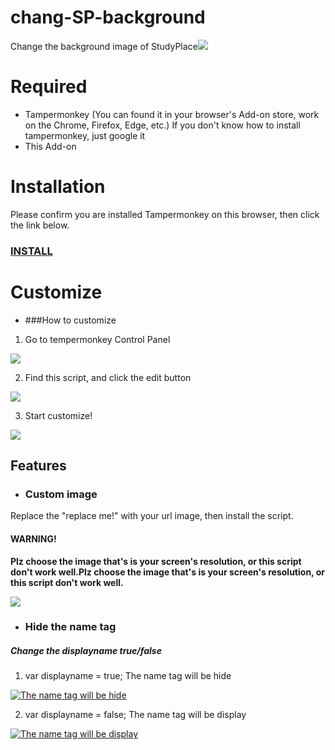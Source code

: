 # chang-SP-background
Change the background image of StudyPlace[![](https://github.com/SyTemossy/chang-SP-background/blob/main/ex.png?raw=true)](https://github.com/SyTemossy/chang-SP-background/blob/main/ex.png?raw=true)
# Required
- Tampermonkey (You can found it in your browser's Add-on store, work on the Chrome, Firefox, Edge, etc.)
  If you don't know how to install tampermonkey, just google it
- This Add-on

# Installation
Please confirm you are installed Tampermonkey on this browser, then click the link below.
### [INSTALL](https://greasyfork.org/scripts/431449-change-sp-background/code/change%20SP%20background.user.js)

# Customize
- ###How to customize
1. Go to tempermonkey Control Panel

[![](https://github.com/SyTemossy/chang-SP-background/blob/main/ex2.png?raw=true)](https://github.com/SyTemossy/chang-SP-background/blob/main/ex2.png?raw=true)

2. Find this script, and click the edit button

[![](https://github.com/SyTemossy/chang-SP-background/blob/main/ex3.png?raw=true)](https://github.com/SyTemossy/chang-SP-background/blob/main/ex3.png?raw=true)

3. Start customize!

[![](https://github.com/SyTemossy/chang-SP-background/blob/main/ex4.png?raw=true)](https://github.com/SyTemossy/chang-SP-background/blob/main/ex4.png?raw=true)

## Features
- ### Custom image
Replace the "replace me!" with your url image, then install the script.
#### WARNING!
**Plz choose the image that's is your screen's resolution, or this script don't work well.Plz choose the image that's is your screen's resolution, or this script don't work well.**

[![](https://github.com/SyTemossy/chang-SP-background/blob/main/ex5.png?raw=true)](https://github.com/SyTemossy/chang-SP-background/blob/main/ex5.png?raw=true)

- ### Hide the name tag
##### Change the displayname true/false
1. var displayname = true; 
The name tag will be hide

[![The name tag will be hide](https://github.com/SyTemossy/chang-SP-background/blob/main/ex.png?raw=true "The name tag will be hide")](https://github.com/SyTemossy/chang-SP-background/blob/main/ex.png?raw=true "The name tag will be hide")

2. var displayname = false; 
The name tag will be display

[![The name tag will be display](https://github.com/SyTemossy/chang-SP-background/blob/main/ex1.png?raw=true)](https://github.com/SyTemossy/chang-SP-background/blob/main/ex1.png?raw=true)

